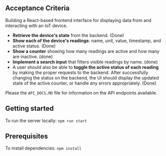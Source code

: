 ## Acceptance Criteria

Building a React-based frontend interface for displaying data from and interacting with an IoT device.

- **Retrieve the device's state** from the backend. (Done)
- **Show each of the device's readings**: name, unit, value, timestamp, and active status. (Done)
- **Show a counter** showing how many readings are active and how many are inactive. (done)
- **Implement a search input** that filters visible readings by name. (done)
- A user should also be able to **toggle the active status of each reading** by making the proper requests to the backend. After successfully changing the status on the backend, the UI should display the updated state of the active counter, or handle any errors appropriately. (Done)

Please the `API_DOCS.MD` file for information on the API endpoints available.

## Getting started

To run the server locally: `npm run start`

## Prerequisites

To install dependencies: `npm install`
